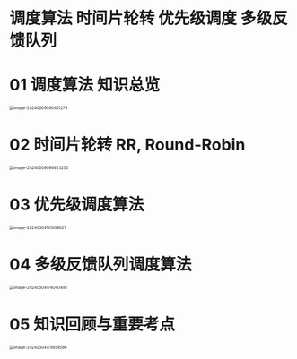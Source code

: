 # 调度算法 时间片轮转 优先级调度 多级反馈队列



# 01 调度算法 知识总览

<img src="https://cvp.oss-cn-shanghai.aliyuncs.com/picgo/202406090904493.png" alt="image-20240609090401279" style="zoom:50%;" />



# 02 时间片轮转 RR, Round-Robin

<img src="https://cvp.oss-cn-shanghai.aliyuncs.com/picgo/202406090946829.png" alt="image-20240609094623255" style="zoom:50%;" />



# 03 优先级调度算法

<img src="https://cvp.oss-cn-shanghai.aliyuncs.com/picgo/202405041617298.png" alt="image-20240504161659821" style="zoom: 50%;" />



# 04 多级反馈队列调度算法

<img src="https://cvp.oss-cn-shanghai.aliyuncs.com/picgo/202405041740905.png" alt="image-20240504174040492" style="zoom:50%;" />



# 05 知识回顾与重要考点

<img src="https://cvp.oss-cn-shanghai.aliyuncs.com/picgo/202405041756763.png" alt="image-20240504175659586" style="zoom:50%;" />